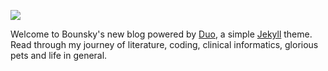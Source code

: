 ![](https://ezral.github.io/duo/static/images/og.jpg)

<div align="left">Welcome to Bounsky's new blog powered by <a href="https://github.com/chibicode/duo">Duo</a>, a simple <a href="http://jekyllrb.com/">Jekyll</a> theme.</div>
<div align="left">Read through my journey of literature, coding, clinical informatics, glorious pets and life in general.</div>
